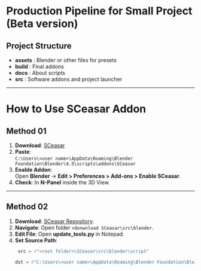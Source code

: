 # Production Pipeline for Small Project (Beta version)

## Project Structure
- **assets** : Blender or other files for presets  
- **build** : Final addons  
- **docs** : About scripts  
- **src** : Software addons and project launcher  

---

# How to Use SCeasar Addon

## **Method 01**
1. **Download**: [SCeasar](https://github.com/JOKAPER-21/SCeasar/tree/main/src/blender/script)
2. **Paste**:  
   `C:\Users\<user name>\AppData\Roaming\Blender Foundation\Blender\4.5\scripts\addons\SCeasar`  
3. **Enable Addon**:  
   Open **Blender** → **Edit > Preferences > Add-ons > Enable SCeasar**.  
4. **Check**: In **N-Panel** inside the 3D View.  

---

## **Method 02**
1. **Download**: [SCeasar Repository](https://github.com/JOKAPER-21/SCeasar).  
2. **Navigate**: Open folder `<donwnload SCeasar\src\blender`.  
3. **Edit File**: Open **update_tools.py** in Notepad.  
4. **Set Source Path**:  
   ```python
    src = r"<root folder>\SCeasar\src\blender\script"
    ```
    ```python
    dst = r"C:\Users\<user name>\AppData\Roaming\Blender Foundation\Blender\4.5\scripts\addons\SCeasar"
    ```